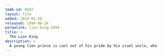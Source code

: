 ```yaml
---
tmdb-id: 8587
layout: film
added: 2024-01-28
released: 1994-06-24
permalink: lion-king-1994
title: >
  The Lion King
description: >
  A young lion prince is cast out of his pride by his cruel uncle, who claims he killed his father. While the uncle rules with an iron paw, the prince grows up beyond the Savannah, living by a philosophy: No worries for the rest of your days. But when his past comes to haunt him, the young prince must decide his fate: Will he remain an outcast or face his demons and become what he needs to be?
---
```

